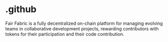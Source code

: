 # .github
Fair Fabric is a fully decentralized on-chain platform for managing evolving teams in collaborative development projects, rewarding contributors with tokens for their participation and their code contribution.
